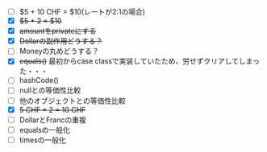 -[ ] $5 + 10 CHF = $10(レートが2:1の場合)
-[x] ~~$5 * 2 = $10~~
-[x] ~~amountをprivateにする~~
-[x] ~~Dollarの副作用どうする？~~
-[ ] Moneyの丸めどうする？
-[x] ~~equals()~~ 最初からcase classで実装していたため、労せずクリアしてしまった・・・
-[ ] hashCode()
-[ ] nullとの等価性比較
-[ ] 他のオブジェクトとの等価性比較
-[x] ~~5 CHF * 2 = 10 CHF~~
-[ ] DollarとFrancの重複
-[ ] equalsの一般化
-[ ] timesの一般化